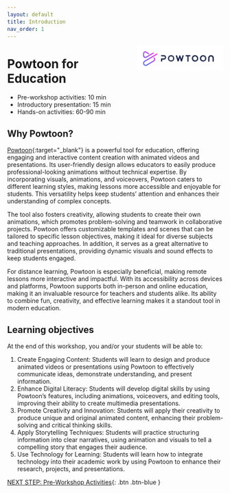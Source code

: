 ```yaml
---
layout: default
title: Introduction 
nav_order: 1
---
```

<img src="images/powtoon-logo.png" style="float:right;width:200px;" alt="logo of the powtoon tool">

# Powtoon for Education 

- Pre-workshop activities: 10 min 
- Introductory presentation: 15 min
- Hands-on activities: 60-90 min

## Why Powtoon? 

[Powtoon](https://www.powtoon.com/){:target="_blank"} is a powerful tool for education, offering engaging and interactive content creation with animated videos and presentations. Its user-friendly design allows educators to easily produce professional-looking animations without technical expertise. By incorporating visuals, animations, and voiceovers, Powtoon caters to different learning styles, making lessons more accessible and enjoyable for students. This versatility helps keep students’ attention and enhances their understanding of complex concepts.

The tool also fosters creativity, allowing students to create their own animations, which promotes problem-solving and teamwork in collaborative projects. Powtoon offers customizable templates and scenes that can be tailored to specific lesson objectives, making it ideal for diverse subjects and teaching approaches. In addition, it serves as a great alternative to traditional presentations, providing dynamic visuals and sound effects to keep students engaged.

For distance learning, Powtoon is especially beneficial, making remote lessons more interactive and impactful. With its accessibility across devices and platforms, Powtoon supports both in-person and online education, making it an invaluable resource for teachers and students alike. Its ability to combine fun, creativity, and effective learning makes it a standout tool in modern education.

## Learning objectives 
At the end of this workshop, you and/or your students will be able to:

1.	Create Engaging Content: Students will learn to design and produce animated videos or presentations using Powtoon to effectively communicate ideas, demonstrate understanding, and present information.
2.	Enhance Digital Literacy: Students will develop digital skills by using Powtoon’s features, including animations, voiceovers, and editing tools, improving their ability to create multimedia presentations.
3.	Promote Creativity and Innovation: Students will apply their creativity to produce unique and original animated content, enhancing their problem-solving and critical thinking skills.
4.	Apply Storytelling Techniques: Students will practice structuring information into clear narratives, using animation and visuals to tell a compelling story that engages their audience.
5.	Use Technology for Learning: Students will learn how to integrate technology into their academic work by using Powtoon to enhance their research, projects, and presentations.

 
[NEXT STEP: Pre-Workshop Activities](pre-workshop.html){: .btn .btn-blue }
